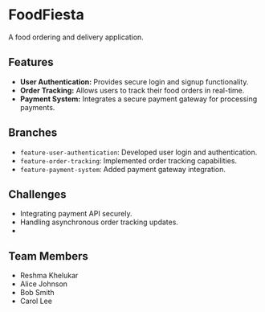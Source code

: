 # FoodFiesta
A food ordering and delivery application.

## Features
- **User Authentication:** Provides secure login and signup functionality.
- **Order Tracking:** Allows users to track their food orders in real-time.
- **Payment System:** Integrates a secure payment gateway for processing payments.

## Branches
- `feature-user-authentication`: Developed user login and authentication.
- `feature-order-tracking`: Implemented order tracking capabilities.
- `feature-payment-system`: Added payment gateway integration.

## Challenges
- Integrating payment API securely.
- Handling asynchronous order tracking updates.
- 
## Team Members
- Reshma Khelukar
- Alice Johnson
- Bob Smith
- Carol Lee
